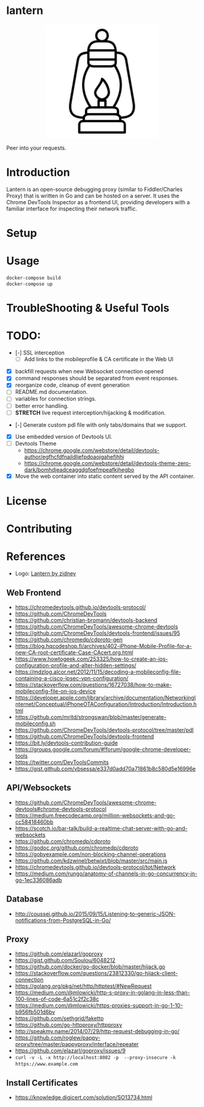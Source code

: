 # lantern

<p align="center">
  <a href="https://github.com/AnalogJ/lantern">
  <img width="300" alt="lexicon_view" src="https://github.com/AnalogJ/lantern/blob/master/logo.svg">
  </a>
</p>


Peer into your requests.

# Introduction

Lantern is an open-source debugging proxy (similar to Fiddler/Charles Proxy) that is written in Go and can be
hosted on a server. It uses the Chrome DevTools Inspector as a frontend UI, providing developers with a familiar
interface for inspecting their network traffic.

# Setup

# Usage

```
docker-compose build
docker-compose up
```


# TroubleShooting & Useful Tools


# TODO:

- [-] SSL interception
    - [ ] Add links to the mobileprofile & CA certificate in the Web UI
- [x] backfill requests when new Websocket connection opened
- [x] command responses should be separated from event responses.
- [x] reorganize code, cleanup of event generation
- [ ] README.md documentation.
- [ ] variables for connection strings.
- [ ] better error handling.
- [ ] **STRETCH** live request interception/hijacking & modification.
- [-] Generate custom pdl file with only tabs/domains that we support.
- [x] Use embedded version of Devtools UI.
- [ ] Devtools Theme
    - https://chrome.google.com/webstore/detail/devtools-author/egfhcfdfnajldliefpdoaojgahefjhhi
    - https://chrome.google.com/webstore/detail/devtools-theme-zero-dark/bomhdjeadceaggdgfoefmpeafkjhegbo
- [x] Move the web container into static content served by the API container.

# License

# Contributing


# References

- Logo: [Lantern by zidney](https://thenounproject.com/zidney0721/uploads/?i=1500728)

## Web Frontend

- https://chromedevtools.github.io/devtools-protocol/
- https://github.com/ChromeDevTools
- https://github.com/christian-bromann/devtools-backend
- https://github.com/ChromeDevTools/awesome-chrome-devtools
- https://github.com/ChromeDevTools/devtools-frontend/issues/95
- https://github.com/chromedp/cdproto-gen
- https://blog.hqcodeshop.fi/archives/402-iPhone-Mobile-Profile-for-a-new-CA-root-certificate-Case-CAcert.org.html
- https://www.howtogeek.com/253325/how-to-create-an-ios-configuration-profile-and-alter-hidden-settings/
- https://mdzlog.alcor.net/2012/11/15/decoding-a-mobileconfig-file-containing-a-cisco-ipsec-vpn-configuration/
- https://stackoverflow.com/questions/16727038/how-to-make-mobileconfig-file-on-ios-device
- https://developer.apple.com/library/archive/documentation/NetworkingInternet/Conceptual/iPhoneOTAConfiguration/Introduction/Introduction.html
- https://github.com/mritd/strongswan/blob/master/generate-mobileconfig.sh
- https://github.com/ChromeDevTools/devtools-protocol/tree/master/pdl
- https://github.com/ChromeDevTools/devtools-frontend
- https://bit.ly/devtools-contribution-guide
- https://groups.google.com/forum/#!forum/google-chrome-developer-tools
- https://twitter.com/DevToolsCommits
- https://gist.github.com/vbsessa/e337d0add70a71861b8c580d5e16996e


## API/Websockets

- https://github.com/ChromeDevTools/awesome-chrome-devtools#chrome-devtools-protocol
- https://medium.freecodecamp.org/million-websockets-and-go-cc58418460bb
- https://scotch.io/bar-talk/build-a-realtime-chat-server-with-go-and-websockets
- https://github.com/chromedp/cdproto
- https://godoc.org/github.com/chromedp/cdproto
- https://gobyexample.com/non-blocking-channel-operations
- https://github.com/kdzwinel/betwixt/blob/master/src/main.js
- https://chromedevtools.github.io/devtools-protocol/tot/Network
- https://medium.com/rungo/anatomy-of-channels-in-go-concurrency-in-go-1ec336086adb


## Database

- http://coussej.github.io/2015/09/15/Listening-to-generic-JSON-notifications-from-PostgreSQL-in-Go/

## Proxy

- https://github.com/elazarl/goproxy
- https://gist.github.com/Soulou/6048212
- https://github.com/docker/go-docker/blob/master/hijack.go
- https://stackoverflow.com/questions/23812330/go-hijack-client-connection
- https://golang.org/pkg/net/http/httptest/#NewRequest
- https://medium.com/@mlowicki/http-s-proxy-in-golang-in-less-than-100-lines-of-code-6a51c2f2c38c
- https://medium.com/@mlowicki/https-proxies-support-in-go-1-10-b956fb501d6bv
- https://github.com/sethgrid/fakettp
- https://github.com/go-httpproxy/httpproxy
- http://speakmy.name/2014/07/29/http-request-debugging-in-go/
- https://github.com/roglew/pappy-proxy/tree/master/pappyproxy/interface/repeater
- https://github.com/elazarl/goproxy/issues/9
- `curl -v -L -x http://localhost:8082 -p  --proxy-insecure -k https://www.example.com`


## Install Certificates
- https://knowledge.digicert.com/solution/SO13734.html
